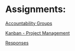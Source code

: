 # Assignments:

[Accountability Groups](accountability_partner.md) 

[Kanban - Project Management](personal_kanban.md)

[Responses](responses.md)

